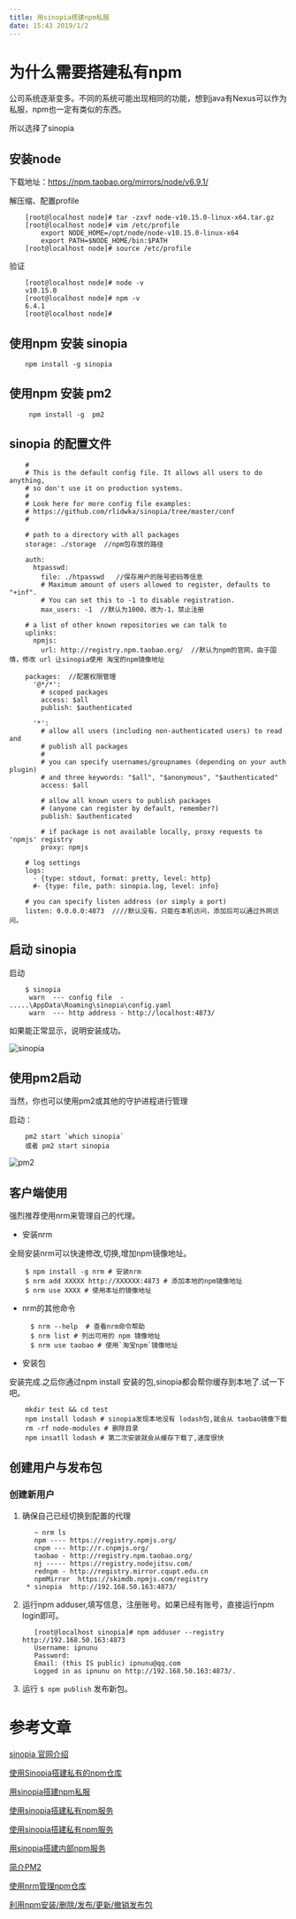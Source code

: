 ```yaml
---
title: 用sinopia搭建npm私服
date: 15:43 2019/1/2
---
```


# 为什么需要搭建私有npm

公司系统逐渐变多。不同的系统可能出现相同的功能，想到java有Nexus可以作为私服，npm也一定有类似的东西。

所以选择了sinopia

## 安装node

下载地址：https://npm.taobao.org/mirrors/node/v6.9.1/

解压缩、配置profile

        [root@localhost node]# tar -zxvf node-v10.15.0-linux-x64.tar.gz
        [root@localhost node]# vim /etc/profile
            export NODE_HOME=/opt/node/node-v10.15.0-linux-x64
            export PATH=$NODE_HOME/bin:$PATH
        [root@localhost node]# source /etc/profile

验证

        [root@localhost node]# node -v
        v10.15.0
        [root@localhost node]# npm -v
        6.4.1
        [root@localhost node]#


## 使用npm 安装 sinopia

        npm install -g sinopia

## 使用npm 安装 pm2

         npm install -g  pm2


## sinopia 的配置文件

        #
        # This is the default config file. It allows all users to do anything,
        # so don't use it on production systems.
        #
        # Look here for more config file examples:
        # https://github.com/rlidwka/sinopia/tree/master/conf
        #

        # path to a directory with all packages
        storage: ./storage  //npm包存放的路径

        auth:
          htpasswd:
            file: ./htpasswd   //保存用户的账号密码等信息
            # Maximum amount of users allowed to register, defaults to "+inf".
            # You can set this to -1 to disable registration.
            max_users: -1  //默认为1000，改为-1，禁止注册

        # a list of other known repositories we can talk to
        uplinks:
          npmjs:
            url: http://registry.npm.taobao.org/  //默认为npm的官网，由于国情，修改 url 让sinopia使用 淘宝的npm镜像地址

        packages:  //配置权限管理
          '@*/*':
            # scoped packages
            access: $all
            publish: $authenticated

          '*':
            # allow all users (including non-authenticated users) to read and
            # publish all packages
            #
            # you can specify usernames/groupnames (depending on your auth plugin)
            # and three keywords: "$all", "$anonymous", "$authenticated"
            access: $all

            # allow all known users to publish packages
            # (anyone can register by default, remember?)
            publish: $authenticated

            # if package is not available locally, proxy requests to 'npmjs' registry
            proxy: npmjs

        # log settings
        logs:
          - {type: stdout, format: pretty, level: http}
          #- {type: file, path: sinopia.log, level: info}

        # you can specify listen address (or simply a port)
        listen: 0.0.0.0:4873  ////默认没有，只能在本机访问，添加后可以通过外网访问。



## 启动 sinopia

启动

        $ sinopia
         warn  --- config file  - .....\AppData\Roaming\sinopia\config.yaml
         warn  --- http address - http://localhost:4873/

如果能正常显示，说明安装成功。

![sinopia](/images/201901/20190102160615-sinopia.png)

## 使用pm2启动

当然，你也可以使用pm2或其他的守护进程进行管理

启动：

        pm2 start `which sinopia`
        或者 pm2 start sinopia

![pm2](/images/201901/20190102154956-pm2.png)


## 客户端使用

强烈推荐使用nrm来管理自己的代理。

- 安装nrm

全局安装nrm可以快速修改,切换,增加npm镜像地址。

        $ npm install -g nrm # 安装nrm
        $ nrm add XXXXX http://XXXXXX:4873 # 添加本地的npm镜像地址
        $ nrm use XXXX # 使用本址的镜像地址

- nrm的其他命令

        $ nrm --help  # 查看nrm命令帮助
        $ nrm list # 列出可用的 npm 镜像地址
        $ nrm use taobao # 使用`淘宝npm`镜像地址

- 安装包

安装完成.之后你通过npm install 安装的包,sinopia都会帮你缓存到本地了.试一下吧。

        mkdir test && cd test
        npm install lodash # sinopia发现本地没有 lodash包,就会从 taobao镜像下载
        rm -rf node-modules # 删除目录
        npm insatll lodash # 第二次安装就会从缓存下载了,速度很快

## 创建用户与发布包

### 创建新用户

1. 确保自己已经切换到配置的代理

          ~ nrm ls
          npm ---- https://registry.npmjs.org/
          cnpm --- http://r.cnpmjs.org/
          taobao - http://registry.npm.taobao.org/
          nj ----- https://registry.nodejitsu.com/
          rednpm - http://registry.mirror.cqupt.edu.cn
          npmMirror  https://skimdb.npmjs.com/registry
        * sinopia  http://192.168.50.163:4873/

2. 运行npm adduser,填写信息，注册账号。如果已经有账号，直接运行npm login即可。

          [root@localhost sinopia]# npm adduser --registry http://192.168.50.163:4873
          Username: ipnunu
          Password:
          Email: (this IS public) ipnunu@qq.com
          Logged in as ipnunu on http://192.168.50.163:4873/.

3. 运行 ``` $ npm publish ``` 发布新包。

# 参考文章

[sinopia 官网介绍](https://www.npmjs.com/package/sinopia)

[使用Sinopia搭建私有的npm仓库](https://segmentfault.com/a/1190000005790827)

[用sinopia搭建npm私服](https://www.cnblogs.com/LittleSix/p/6053549.html)

[使用sinopia搭建私有npm服务](https://blog.csdn.net/jzs_0914/article/details/73201650)

[使用sinopia搭建私有npm服务](https://github.com/jindada/blog/issues/1)

[用sinopia搭建内部npm服务](https://www.cnblogs.com/czf-zone/p/6860457.html)

[简介PM2](https://wohugb.gitbooks.io/pm2/content/)

[使用nrm管理npm仓库](https://blog.csdn.net/kongxx/article/details/73350813)

[利用npm安装/删除/发布/更新/撤销发布包](https://www.cnblogs.com/penghuwan/p/6973702.html)
